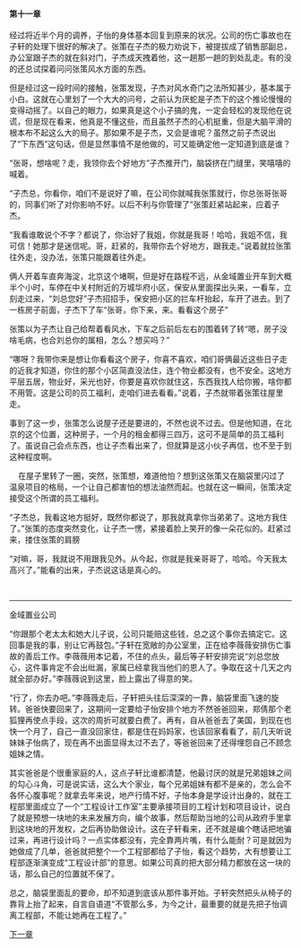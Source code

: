 #### 第十一章

经过将近半个月的调养，子怡的身体基本回复到原来的状况。公司的伤亡事故也在子轩的处理下很好的解决了。张策在子杰的极力劝说下，被提拔成了销售部副总，办公室跟子杰的就在斜对门，子杰成天拽着他，这一趟那一趟的到处乱走。有的没的还总试探着问问张策风水方面的东西。

但是经过这一段时间的接触，张策发现，子杰对风水奇门之法所知甚少，基本属于小白。这就在心里划了一个大大的问号，之前认为厌蛇是子杰下的这个推论慢慢的变得动摇了。以自己的眼力，如果真是这个小子搞的鬼，一定会轻松的发现他在说谎，但是现在看来，他真是不懂这些，而且虽然子杰的心机挺重，但是大脑平滑的根本布不起这么大的局子。那如果不是子杰，又会是谁呢？虽然之前子杰说出了“下东西”这句话，但是显然事情不是他做的，可又能确定他一定知道到底是谁？

“张哥，想啥呢？走，我领你去个好地方”子杰推开门，脑袋挤在门缝里，笑嘻嘻的喊着。

“子杰总，你看你，咱们不是说好了嘛，在公司你就喊我张策就行，你总张哥张哥的，同事们听了对你影响不好。以后不利与你管理了”张策赶紧站起来，应着子杰。

“我看谁敢说个不字？都说了，你治好了我姐，你就是我哥！哈哈，我姐不信，我可信！她那才是迷信呢。哥，赶紧的，我带你去个好地方，跟我走。”说着就拉张策往外走，没办法，张策只能跟着往外走。

俩人开着车直奔海淀，北京这个堵啊，但是好在路程不远，从金域置业开车到大概半个小时，车停在中关村附近的万城华府小区，保安从里面探出头来，一看车，立刻走过来，“刘总您好”子杰招招手，保安把小区的拦车杆抬起，车开了进去。到了一栋房子前面，子杰下了车“张哥，你下来，来。看看这个房子”

张策以为子杰让自己给帮着看风水，下车之后前后左右的围着转了转“嗯，房子没啥毛病，也合刘总你的属相，怎么？想买吗？”

“哪呀？我带你来是想让你看看这个房子，你喜不喜欢，咱们哥俩最近这些日子走的近我才知道，你住的那个小区简直没法住，连个物业都没有，也不安全。这地方平层五居，物业好，采光也好，你要是喜欢你就住这，东西我找人给你搬，啥你都不用管。这是公司的员工福利，走咱们进去看看。”说着，子杰就带着张策往屋里走。

事到了这一步，张策怎么说屋子还是要进的，不然也说不过去。但是他知道，在北京的这个位置，这种房子，一个月的租金都得三四万，这可不是简单的员工福利了。虽说自己会点东西，也让子杰看出来了，但就算是这小伙子再信，也不至于到这种程度啊。

    在屋子里转了一圈，突然，张策想，难道他怕？想到这张策又在脑袋里闪过了温泉项目的格局，一个让自己都害怕的想法油然而起。也就在这一瞬间，张策决定接受这个所谓的员工福利。

“子杰总，我看这地方挺好，既然你都说了，那我就真拿你当弟弟了。这地方我住了。”张策的态度突然变化，让子杰一愣，紧接着脸上笑开的像一朵花似的。赶紧过来，搂住张策的肩膀

“对嘛，哥，我就说不用跟我见外。从今起，你就是我亲哥哥了，哈哈。今天我太高兴了。”能看的出来，子杰说这话是真心的。

 

* * *

金域置业公司

“你跟那个老太太和她大儿子说，公司只能赔这些钱，总之这个事你去搞定它。这回事是我的事，别让它再鼓包。”子轩在宽敞的办公室里，正在给李薇薇安排伤亡事故的善后工作。李薇薇用本记着，不住的点头，最后等子轩安排完说“刘总您放心，这件事肯定不会出纰漏，家属已经拿我当他们的恩人了。争取在这十几天之内就全部办好。”李薇薇说到这里，脸上露出了得意的笑。

“行了，你去办吧。”李薇薇走后，子轩把头往后深深的一靠，脑袋里面飞速的旋转。爸爸快要回来了，这期间一定要给子怡安排个地方不然爸爸回来，郑倩那个老狐狸再使点手段，这次的周折可就要白费了。再有，自从爸爸去了美国，到现在也快一个月了，自己一直没回家住，都是住在妈妈家，也该回家看看了，前几天听说妹妹子怡病了，现在再不出面显得太过不去了，等爸爸回来了还得埋怨自己不顾念姐妹之情。

其实爸爸是个很重家庭的人，这点子轩比谁都清楚，他最讨厌的就是兄弟姐妹之间的勾心斗角，可是说实话，这么大个家业，每个兄弟姐妹有都不是亲的，怎么会不各怀心腹事呢？就拿去年来说，地产行情不好，子怡本身是学设计出身的，就在工程部里面成立了一个“工程设计工作室”主要承接项目的工程计划和项目设计，说白了就是预想一块地的未来发展方向，编个故事，然后帮助当地的公司从政府手里拿到这块地的开发权，之后再协助做设计。这在子轩看来，还不就是编个瞎话把地骗过来，再进行设计吗？一点实体都没有，完全靠两片嘴，有什么能耐？可是就因为她做成了几单，爸爸就把整个一个工程部都给了子怡，看这个趋势，大有想要让工程部逐渐演变成“工程设计部”的意思。如果公司真的把大部分精力都放在这一块的话，那么自己的位置就不保了。

总之，脑袋里面乱的要命，却不知道到底该从那件事开始。子轩突然把头从椅子的靠背上抬了起来，自言自语道“不管那么多，为今之计，最重要的就是先把子怡调离工程部，不能让她再在工程了。”

[下一章](第十二章.md)
